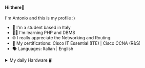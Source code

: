 <h4 align="left"> Hi there👋</h4>

I'm Antonio and this is my profile :) <br>

- 📒 I'm a student based in Italy
- 👨‍💻 I'm learning PHP and DBMS
- 🌐 I really appreciate the Networking and Routing
- 📶 My certifications: Cisco IT Essential (ITE) | Cisco CCNA (R&S)
- 🗣️ Languages: Italian | English




<details>
<summary> 
My daily Hardware 🖥️
</summary>
<br>

My Laptop: [MacBook Air 13](https://support.apple.com/kb/sp714?locale=it_IT)

CPU: [Ryzen 5 3600](https://www.amd.com/en/products/cpu/amd-ryzen-5-3600)

MOBO: [MSI B450 GPM](https://www.msi.com/Motherboard/B450-GAMING-PLUS-MAX)

VGA: [GTX 1650 Super](https://www.zotac.com/it/product/graphics_card/zotac-gaming-geforce-gtx-1650-super-twin-fan)

RAM: [Kingston HyperX Fury 16GB](https://www.kingston.com/en/memory/search/discontinuedmodels?partid=HX432C16PB3A/16)

PSU: [Corsair VS650](https://www.corsair.com/it/en/Categories/Products/Power-Supply-Units/vs-series-config-2018/p/CP-9020172-EU)

SSD: [XPG Gammix 256GB](https://www.xpg.com/it/xpg/596?tab=spec)

CASE: [Cooler Master Masterbox 511 RGB](https://www.coolermaster.com/catalog/legacy-products/cases/masterbox-mb511-rgb/)
 
</details>



